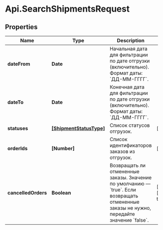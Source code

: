 # Api.SearchShipmentsRequest

## Properties

Name | Type | Description | Notes
------------ | ------------- | ------------- | -------------
**dateFrom** | **Date** | Начальная дата для фильтрации по дате отгрузки (включительно).  Формат даты: &#x60;ДД-ММ-ГГГГ&#x60;.  | 
**dateTo** | **Date** | Конечная дата для фильтрации по дате отгрузки (включительно).  Формат даты: &#x60;ДД-ММ-ГГГГ&#x60;.  | 
**statuses** | [**[ShipmentStatusType]**](ShipmentStatusType.md) | Список статусов отгрузок. | [optional] 
**orderIds** | **[Number]** | Список идентификаторов заказов из отгрузок. | [optional] 
**cancelledOrders** | **Boolean** | Возвращать ли отмененные заказы.  Значение по умолчанию — &#x60;true&#x60;. Если возвращать отмененные заказы не нужно, передайте значение &#x60;false&#x60;.  | [optional] [default to true]



